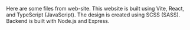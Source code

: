 Here are some files from web-site.
This website is built using Vite, React, and TypeScript (JavaScript). The design is created using SCSS (SASS).
Backend is built with Node.js and Express.

